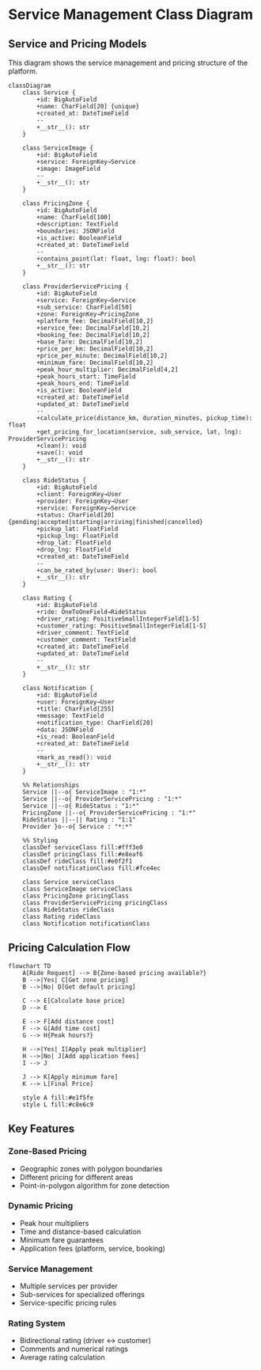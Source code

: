 # Service Management Class Diagram

## Service and Pricing Models

This diagram shows the service management and pricing structure of the platform.

```mermaid
classDiagram
    class Service {
        +id: BigAutoField
        +name: CharField[20] {unique}
        +created_at: DateTimeField
        --
        +__str__(): str
    }

    class ServiceImage {
        +id: BigAutoField
        +service: ForeignKey→Service
        +image: ImageField
        --
        +__str__(): str
    }

    class PricingZone {
        +id: BigAutoField
        +name: CharField[100]
        +description: TextField
        +boundaries: JSONField
        +is_active: BooleanField
        +created_at: DateTimeField
        --
        +contains_point(lat: float, lng: float): bool
        +__str__(): str
    }

    class ProviderServicePricing {
        +id: BigAutoField
        +service: ForeignKey→Service
        +sub_service: CharField[50]
        +zone: ForeignKey→PricingZone
        +platform_fee: DecimalField[10,2]
        +service_fee: DecimalField[10,2]
        +booking_fee: DecimalField[10,2]
        +base_fare: DecimalField[10,2]
        +price_per_km: DecimalField[10,2]
        +price_per_minute: DecimalField[10,2]
        +minimum_fare: DecimalField[10,2]
        +peak_hour_multiplier: DecimalField[4,2]
        +peak_hours_start: TimeField
        +peak_hours_end: TimeField
        +is_active: BooleanField
        +created_at: DateTimeField
        +updated_at: DateTimeField
        --
        +calculate_price(distance_km, duration_minutes, pickup_time): float
        +get_pricing_for_location(service, sub_service, lat, lng): ProviderServicePricing
        +clean(): void
        +save(): void
        +__str__(): str
    }

    class RideStatus {
        +id: BigAutoField
        +client: ForeignKey→User
        +provider: ForeignKey→User
        +service: ForeignKey→Service
        +status: CharField[20] {pending|accepted|starting|arriving|finished|cancelled}
        +pickup_lat: FloatField
        +pickup_lng: FloatField
        +drop_lat: FloatField
        +drop_lng: FloatField
        +created_at: DateTimeField
        --
        +can_be_rated_by(user: User): bool
        +__str__(): str
    }

    class Rating {
        +id: BigAutoField
        +ride: OneToOneField→RideStatus
        +driver_rating: PositiveSmallIntegerField[1-5]
        +customer_rating: PositiveSmallIntegerField[1-5]
        +driver_comment: TextField
        +customer_comment: TextField
        +created_at: DateTimeField
        +updated_at: DateTimeField
        --
        +__str__(): str
    }

    class Notification {
        +id: BigAutoField
        +user: ForeignKey→User
        +title: CharField[255]
        +message: TextField
        +notification_type: CharField[20]
        +data: JSONField
        +is_read: BooleanField
        +created_at: DateTimeField
        --
        +mark_as_read(): void
        +__str__(): str
    }

    %% Relationships
    Service ||--o{ ServiceImage : "1:*"
    Service ||--o{ ProviderServicePricing : "1:*"
    Service ||--o{ RideStatus : "1:*"
    PricingZone ||--o{ ProviderServicePricing : "1:*"
    RideStatus ||--|| Rating : "1:1"
    Provider }o--o{ Service : "*:*"

    %% Styling
    classDef serviceClass fill:#fff3e0
    classDef pricingClass fill:#e8eaf6
    classDef rideClass fill:#e0f2f1
    classDef notificationClass fill:#fce4ec

    class Service serviceClass
    class ServiceImage serviceClass
    class PricingZone pricingClass
    class ProviderServicePricing pricingClass
    class RideStatus rideClass
    class Rating rideClass
    class Notification notificationClass
```

## Pricing Calculation Flow

```mermaid
flowchart TD
    A[Ride Request] --> B{Zone-based pricing available?}
    B -->|Yes| C[Get zone pricing]
    B -->|No| D[Get default pricing]
    
    C --> E[Calculate base price]
    D --> E
    
    E --> F[Add distance cost]
    F --> G[Add time cost]
    G --> H{Peak hours?}
    
    H -->|Yes| I[Apply peak multiplier]
    H -->|No| J[Add application fees]
    I --> J
    
    J --> K[Apply minimum fare]
    K --> L[Final Price]
    
    style A fill:#e1f5fe
    style L fill:#c8e6c9
```

## Key Features

### Zone-Based Pricing
- Geographic zones with polygon boundaries
- Different pricing for different areas
- Point-in-polygon algorithm for zone detection

### Dynamic Pricing
- Peak hour multipliers
- Time and distance-based calculation
- Minimum fare guarantees
- Application fees (platform, service, booking)

### Service Management
- Multiple services per provider
- Sub-services for specialized offerings
- Service-specific pricing rules

### Rating System
- Bidirectional rating (driver ↔ customer)
- Comments and numerical ratings
- Average rating calculation